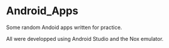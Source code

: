 # Android_Apps

Some random Andoid apps written for practice.

All were developped using Android Studio and the Nox emulator.
